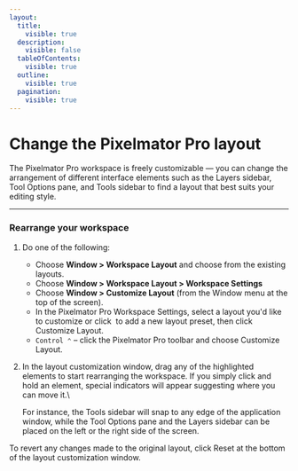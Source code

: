 ```yaml
---
layout:
  title:
    visible: true
  description:
    visible: false
  tableOfContents:
    visible: true
  outline:
    visible: true
  pagination:
    visible: true
---
```


# Change the Pixelmator Pro layout

The Pixelmator Pro workspace is freely customizable — you can change the arrangement of different interface elements such as the Layers sidebar, Tool Options pane, and Tools sidebar to find a layout that best suits your editing style.

***

### Rearrange your workspace

1. Do one of the following:
   * Choose **Window > Workspace Layout** and choose from the existing layouts.
   * Choose **Window > Workspace Layout > Workspace Settings**
   * Choose **Window > Customize Layout** (from the Window menu at the top of the screen).
   * In the Pixelmator Pro Workspace Settings, select a layout you'd like to customize or click <img src="https://help.pixelmator.com/pixelmator-pro/3.5/assets/English/1579274394000.png" alt="" data-size="line"> to add a new layout preset, then click Customize Layout.
   * `Control ⌃` – click the Pixelmator Pro toolbar and choose Customize Layout.
2.  In the layout customization window, drag any of the highlighted elements to start rearranging the workspace. If you simply click and hold an element, special indicators will appear suggesting where you can move it.\


    For instance, the Tools sidebar will snap to any edge of the application window, while the Tool Options pane and the Layers sidebar can be placed on the left or the right side of the screen.

To revert any changes made to the original layout, click Reset at the bottom of the layout customization window.
